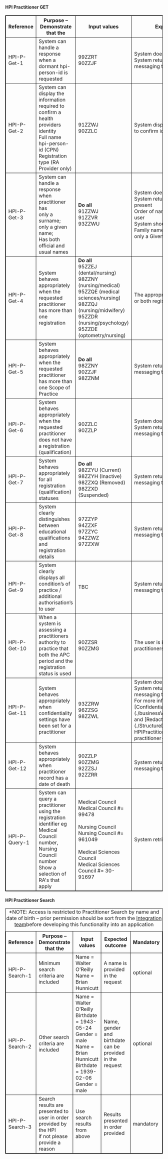 


<h4>HPI Practitioner GET</h4>
<table>
<style>
table, th, td {
  border: 1px solid black;
  border-collapse: collapse;
}
</style>
<tr><th>Reference</th>
<th>Purpose – Demonstrate that the</th>
<th>Input values</th>
<th>Expected outcome</th>
<th>Mandatory</th></tr>

<tr><td>HPI-P-Get-1</td>
<td>System can handle a response when a dormant hpi-person-id is requested</td>
<td>99ZZRT <br /> 90ZZJF</td>
<td>System does not error <br /> System returns appropriate messaging to user</td>
<td>mandatory</td></tr>

<tr><td>HPI-P-Get-2</td>
<td>System can display the information required to confirm a health providers identity <br />
Full name <br />
hpi-person-id (CPN) <br />
Registration type (RA Provider only) </td>
<td> 91ZZWJ <br /> 90ZZLC </td>
<td>System displays information required to confirm identity</td>
<td>mandatory</td></tr>

<tr><td>HPI-P-Get-3</td>
<td>System can handle a response when practitioner has <br /> only a surname; <br /> only a given name; <br /> Has both official and usual names</td>
<td> <b>Do all</b> <br /> 91ZZWJ <br /> 91ZZVR <br /> 93ZZWU</td>
<td>System does not error <br /> System returns all name parts when present <br /> Order of name parts is clear to the user <br /> System should retain the name as a Family name when a practitioner has only a Given Name on the HPI </td>
<td>mandatory</td></tr>

<tr><td>HPI-P-Get-4</td>
<td>System behaves appropriately when the requested practitioner has more than one registration</td>
<td><b>Do all</b> <br /> 95ZZEJ (dental/nursing) <br /> 98ZZNY (nursing/medical)<br /> 95ZZQE (medical sciences/nursing)<br /> 98ZZQJ (nursing/midwifery)<br /> 95ZZDR (nursing/psychology)<br /> 95ZZDE (optometry/nursing)</td>
<td>The appropriate registration is used or both registrations are presented</td>
<td>mandatory if</td></tr>

<tr><td>HPI-P-Get-5</td>
<td>System behaves appropriately when the requested practitioner has more than one Scope of Practice</td>
<td><b>Do all</b> <br /> 98ZZNY <br /> 90ZZJF <br /> 98ZZNM</td>
<td>System returns appropriate messaging to user</td>
<td>mandatory if</td></tr>

<tr><td>HPI-P-Get-6</td>
<td>System behaves appropriately when the requested practitioner does not have a registration (qualification)</td>
<td>90ZZLC <br /> 90ZZLP</td>
<td>System does not error <br /> System returns appropriate messaging to user</td>
<td>mandatory if</td></tr>

<tr><td>HPI-P-Get-7</td>
<td>System behaves appropriately for all registration (qualification) statuses</td>
<td><b>Do all</b> <br /> 98ZZYU (Current)<br /> 98ZZYH (Inactive) <br /> 98ZZXQ (Removed) <br /> 98ZZXD (Suspended)</td>
<td>System returns appropriate messaging to user</td>
<td>mandatory if</td></tr>

<tr><td>HPI-P-Get-8</td>
<td>System clearly distinguishes between educational qualifications and registration details</td>
<td>97ZZYP <br /> 94ZZXF <br /> 97ZZYC <br /> 94ZZWZ <br /> 97ZZXW</td>
<td>System returns appropriate messaging to user</td>
<td>mandatory if</td></tr>

<tr><td>HPI-P-Get-9</td>
<td>System clearly displays all condition’s of practice / additional authorisation’s to user</td>
<td> TBC </td>
<td>System returns appropriate messaging to user</td>
<td>optional</td></tr>

<tr><td>HPI-P-Get-10</td>
<td>When a system is assessing a practitioners authority to practice that both the APC period and the registration status is used</td>
<td>90ZZSR <br /> 90ZZMG</td>
<td>The user is informed the practitioners APC has expired</td>
<td>mandatory if</td></tr>

<tr><td>HPI-P-Get-11</td>
<td>System behaves appropriately when confidentiality settings have been set for a practitioner</td>
<td>93ZZRW <br /> 96ZZSG <br /> 98ZZWL</td>
<td>System does not error <br /> System returns appropriate messaging to user <br /> For more information see [Confidentiality](./businessView.html#confidentiality) and [Redacted Practitioner details](./StructureDefinition-HPIPractitioner.html#redacted-practitioner-details)</td>
<td>mandatory if</td></tr>

<tr><td>HPI-P-Get-12</td>
<td>System behaves appropriately when practitioner record has a date of death</td>
<td>90ZZLP <br /> 90ZZMG <br /> 92ZZSJ <br /> 92ZZRR</td>
<td>System returns appropriate messaging to user</td>
<td>mandatory</td></tr>

<tr><td>HPI-P-Query-1</td>
<td>System can query a practitioner using the registration identifier eg Medical Council number, Nursing Council number <br /> Show a selection of RA's that apply</td>
<td>Medical Council <br /> Medical Council #= 99478 <br /> <br /> Nursing Council <br /> Nursing Council #= 961049 <br /> <br /> Medical Sciences Council <br /> Medical Sciences Council #= 30-91697</td>
<td>System retrieves record successfully</td>
<td>optional</td></tr>
</table>

<h4>HPI Practitioner Search</h4>
<table>
<style>
table, th, td {
  border: 1px solid black;
  border-collapse: collapse;
}
</style>
<caption>*NOTE: Access is restricted to Practitioner Search by name and date of birth – prior permission should be sort from the <a href="mailto:integration@health.govt.nz">Integration team</a>before developing this functionality into an application</caption>
<tr><th>Reference</th>
<th>Purpose – Demonstrate that the</th>
<th>Input values</th>
<th>Expected outcome</th>
<th>Mandatory</th></tr>

<tr><td>HPI-P-Search-1</td>
<td>Minimum search criteria are included</td>
<td>Name = Walter O’Reilly <br /> Name = Brian Hunnicutt</td>
<td>A name is provided in the request</td>
<td>optional</td></tr>

<tr><td>HPI-P-Search-2</td>
<td>Other search criteria are included</td>
<td>Name = Walter O’Reilly <br />
Birthdate = 1943-05-24 <br />
Gender = male <br />
Name = Brian Hunnicutt <br />
Birthdate = 1939-02-06 <br />
Gender = male</td>
<td>Name, gender and birthdate can be provided in the request</td>
<td>optional</td></tr>

<tr><td>HPI-P-Search-3</td>
<td>Search results are presented to user in order provided by the HPI <br /> if not please provide a reason</td>
<td>Use search results from above</td>
<td>Results presented in order provided</td>
<td>mandatory</td></tr>
</table>
